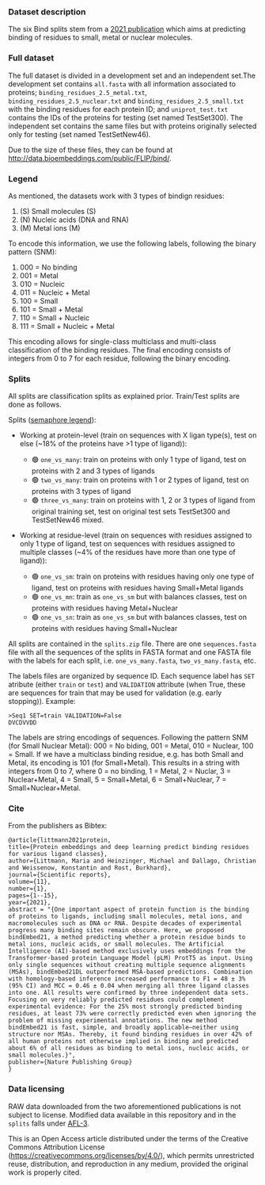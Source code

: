### Dataset description

The six Bind splits stem from a [2021 publication](https://www.nature.com/articles/s41598-021-03431-4) which aims at predicting binding of residues to small, metal or nuclear molecules.

### Full dataset

The full dataset is divided in a development set and an independent set.The development set contains `all.fasta` with all information associated to proteins; `binding_residues_2.5_metal.txt`, `binding_residues_2.5_nuclear.txt` and `binding_residues_2.5_small.txt` with the binding residues for each protein ID; and `uniprot_test.txt` contains the IDs of the proteins for testing (set named TestSet300). The independent set contains the same files but with proteins originally selected only for testing (set named TestSetNew46).

Due to the size of these files, they can be found at http://data.bioembeddings.com/public/FLIP/bind/.

### Legend 

As mentioned, the datasets work with 3 types of bindign residues:
1. (S) Small molecules (S)
2. (N) Nucleic acids (DNA and RNA) 
3. (M) Metal ions (M)

To encode this information, we use the following labels, following the binary pattern (SNM):
1. 000 = No binding
2. 001 = Metal
3. 010 = Nucleic
4. 011 = Nucleic + Metal
5. 100 = Small
6. 101 = Small + Metal
7. 110 = Small + Nucleic
8. 111 = Small + Nucleic + Metal

This encoding allows for single-class multiclass and multi-class classification of the binding residues. The final encoding consists of integers from 0 to 7 for each residue, following the binary encoding.

### Splits

All splits are classification splits as explained prior. Train/Test splits are done as follows.

Splits ([semaphore legend](../../README.md#split-semaphore)):
- Working at protein-level (train on sequences with X ligan type(s), test on else (~18% of the proteins have >1 type of ligand)):
    - 🟢 `one_vs_many`: train on proteins with only 1 type of ligand, test on proteins with 2 and 3 types of ligands
    - 🟢 `two_vs_many`: train on proteins with 1 or 2 types of ligand, test on proteins with 3 types of ligand
    - 🟢 `three_vs_many`: train on proteins with 1, 2 or 3 types of ligand from original training set, test on original test sets TestSet300 and TestSetNew46 mixed.

- Working at residue-level (train on sequences with residues assigned to only 1 type of ligand, test on sequences with residues assigned to multiple classes (~4% of the residues have more than one type of ligand)):
    - 🟢 `one_vs_sm`: train on proteins with residues having only one type of ligand, test on proteins with residues having Small+Metal ligands
    - 🟢 `one_vs_mn`: train as `one_vs_sm` but with balances classes, test on proteins with residues having Metal+Nuclear
    - 🟢 `one_vs_sn`: train as `one_vs_sm` but with balances classes, test on proteins with residues having Small+Nuclear

All splits are contained in the `splits.zip` file. There are one `sequences.fasta` file with all the sequences of the splits in FASTA format and one FASTA file with the labels for each split, i.e. `one_vs_many.fasta`, `two_vs_many.fasta`, etc.

The labels files are organized by sequence ID. Each sequence label has `SET` atribute (either `train` or `test`) and `VALIDATION` attribute (when True, these are sequences for train that may be used for validation (e.g. early stopping)). Example:
```
>Seq1 SET=train VALIDATION=False
DVCDVVDD
```

The labels are string encodings of sequences. Following the pattern SNM (for Small Nuclear Metal): 000 = No biding, 001 = Metal, 010 = Nuclear, 100 = Small. If we have a multiclass binding residue, e.g. has both Small and Metal, its encoding is 101 (for Small+Metal). This results in a string with integers from 0 to 7, where 0 = no binding, 1 = Metal, 2 = Nuclar, 3 = Nuclear+Metal, 4 = Small, 5 = Small+Metal, 6 = Small+Nuclear, 7 = Small+Nuclear+Metal.

### Cite
From the publishers as Bibtex:
```
@article{littmann2021protein,
title={Protein embeddings and deep learning predict binding residues for various ligand classes},
author={Littmann, Maria and Heinzinger, Michael and Dallago, Christian and Weissenow, Konstantin and Rost, Burkhard},
journal={Scientific reports},
volume={11},
number={1},
pages={1--15},
year={2021},
abstract = "{One important aspect of protein function is the binding of proteins to ligands, including small molecules, metal ions, and macromolecules such as DNA or RNA. Despite decades of experimental progress many binding sites remain obscure. Here, we proposed bindEmbed21, a method predicting whether a protein residue binds to metal ions, nucleic acids, or small molecules. The Artificial Intelligence (AI)-based method exclusively uses embeddings from the Transformer-based protein Language Model (pLM) ProtT5 as input. Using only single sequences without creating multiple sequence alignments (MSAs), bindEmbed21DL outperformed MSA-based predictions. Combination with homology-based inference increased performance to F1 = 48 ± 3% (95% CI) and MCC = 0.46 ± 0.04 when merging all three ligand classes into one. All results were confirmed by three independent data sets. Focusing on very reliably predicted residues could complement experimental evidence: For the 25% most strongly predicted binding residues, at least 73% were correctly predicted even when ignoring the problem of missing experimental annotations. The new method bindEmbed21 is fast, simple, and broadly applicable—neither using structure nor MSAs. Thereby, it found binding residues in over 42% of all human proteins not otherwise implied in binding and predicted about 6% of all residues as binding to metal ions, nucleic acids, or small molecules.}",
publisher={Nature Publishing Group}
}
```

### Data licensing

RAW data downloaded from the two aforementioned publications is not subject to license.
Modified data available in this repository and in the `splits` falls under [AFL-3](https://opensource.org/licenses/AFL-3.0).

This is an Open Access article distributed under the terms of the Creative Commons Attribution License (https://creativecommons.org/licenses/by/4.0/), which permits unrestricted reuse, distribution, and reproduction in any medium, provided the original work is properly cited.